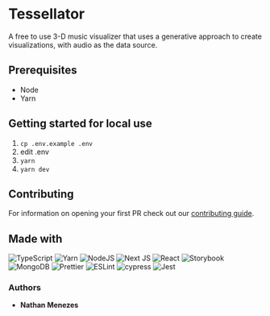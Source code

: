 # Tessellator

A free to use 3-D music visualizer that uses a generative approach to create visualizations, with audio as the data source.

## Prerequisites

- Node
- Yarn

## Getting started for local use

1.  `cp .env.example .env`
2.  edit .env
3.  `yarn`
4.  `yarn dev`

## Contributing

For information on opening your first PR check out our [contributing guide](./readme/CONTRIBUTING.md).

## Made with

![TypeScript](https://img.shields.io/badge/typescript-%23007ACC.svg?style=for-the-badge&logo=typescript&logoColor=white)
![Yarn](https://img.shields.io/badge/yarn-%232C8EBB.svg?style=for-the-badge&logo=yarn&logoColor=white)
![NodeJS](https://img.shields.io/badge/node.js-6DA55F?style=for-the-badge&logo=node.js&logoColor=white)
![Next JS](https://img.shields.io/badge/Next-black?style=for-the-badge&logo=next.js&logoColor=white)
![React](https://img.shields.io/badge/react-%2320232a.svg?style=for-the-badge&logo=react&logoColor=%2361DAFB)
![Storybook](https://img.shields.io/badge/storybook-FF4785?style=for-the-badge&logo=storybook&logoColor=white)
![MongoDB](https://img.shields.io/badge/MongoDB-%234ea94b.svg?style=for-the-badge&logo=mongodb&logoColor=white)
![Prettier](https://img.shields.io/badge/prettier-000?style=for-the-badge&logo=prettier&logoColor=white)
![ESLint](https://img.shields.io/badge/ESLint-4B3263?style=for-the-badge&logo=eslint&logoColor=white)
![cypress](https://img.shields.io/badge/-cypress-%23E5E5E5?style=for-the-badge&logo=cypress&logoColor=058a5e)
![Jest](https://img.shields.io/badge/-jest-%23C21325?style=for-the-badge&logo=jest&logoColor=white)

### Authors

- **Nathan Menezes**
